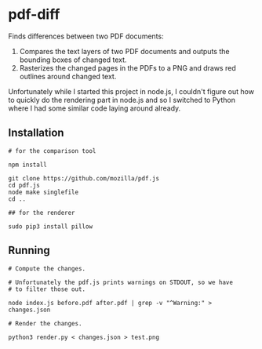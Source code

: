 pdf-diff
========

Finds differences between two PDF documents:

1. Compares the text layers of two PDF documents and outputs the bounding boxes of changed text.
2. Rasterizes the changed pages in the PDFs to a PNG and draws red outlines around changed text.

Unfortunately while I started this project in node.js, I couldn't figure out how to quickly do the rendering part in node.js and so I switched to Python where I had some similar code laying around already.

Installation
------------

	# for the comparison tool

	npm install

	git clone https://github.com/mozilla/pdf.js
	cd pdf.js
	node make singlefile
	cd ..

	## for the renderer

	sudo pip3 install pillow

Running
-------

	# Compute the changes.

	# Unfortunately the pdf.js prints warnings on STDOUT, so we have
	# to filter those out.

	node index.js before.pdf after.pdf | grep -v "^Warning:" > changes.json

	# Render the changes.

	python3 render.py < changes.json > test.png


